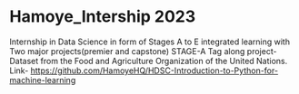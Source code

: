 # Hamoye_Intership 2023
Internship in Data Science in form of Stages A to E integrated learning with Two major projects(premier and capstone) 
STAGE-A Tag along project- 
Dataset from the Food and Agriculture Organization of the United Nations.
Link- https://github.com/HamoyeHQ/HDSC-Introduction-to-Python-for-machine-learning 
                           
